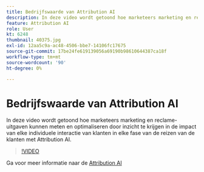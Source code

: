 ```yaml
---
title: Bedrijfswaarde van Attribution AI
description: In deze video wordt getoond hoe marketeers marketing en reclame-uitgaven kunnen meten en optimaliseren door inzicht te krijgen in de impact van elke individuele interactie van klanten in elke fase van de reizen van de klanten met Attribution AI.
feature: Attribution AI
role: User
kt: 6248
thumbnail: 40375.jpg
exl-id: 12aa5c9a-ac48-4506-bbe7-14106fc17675
source-git-commit: 17be24fe619139056a69190b98610644387ca18f
workflow-type: tm+mt
source-wordcount: '90'
ht-degree: 0%

---
```


# Bedrijfswaarde van Attribution AI

In deze video wordt getoond hoe marketeers marketing en reclame-uitgaven kunnen meten en optimaliseren door inzicht te krijgen in de impact van elke individuele interactie van klanten in elke fase van de reizen van de klanten met Attribution AI.

>[!VIDEO](https://video.tv.adobe.com/v/40375?quality=12&learn=on)

Ga voor meer informatie naar de [Attribution AI](https://experienceleague.adobe.com/docs/experience-platform/intelligent-services/attribution-ai/overview.html)

